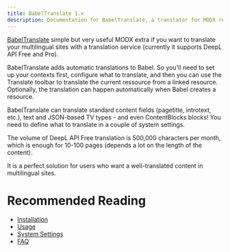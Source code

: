 ```yaml
---
title: BabelTranslate 1.x
description: Documentation for BabelTranslate, a translator for MODX resources.
---
```


[BabelTranslate](https://modmore.com/babeltranslate/) simple but very useful
MODX extra if you want to translate your multilingual sites with a
translation service (currently it supports DeepL API Free and Pro).

BabelTranslate adds automatic translations to Babel. So you'll need to set up
your contexts first, configure what to translate, and then you can use the
Translate toolbar to translate the current ressource from a linked resource.
Optionally, the translation can happen automatically when Babel creates a
resource.

BabelTranslate can translate standard content fields (pagetitle, introtext,
etc.), text and JSON-based TV types - and even ContentBlocks blocks! You
need to define what to translate in a couple of system settings.

The volume of DeepL API Free translation is 500,000 characters per month, which
is enough for 10-100 pages (depends a lot on the length of the content).

It is a perfect solution for users who want a well-translated content in
multilingual sites.

# Recommended Reading

- [Installation](01_Installation)
- [Usage](02_Usage)
- [System Settings](03_System_Settings)
- [FAQ](04_FAQ)
